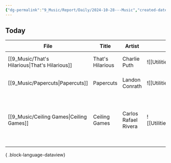 ```yaml
---
{"dg-permalink":"9_Music/Report/Daily/2024-10-28---Music","created-date":"2024-10-28 10:38:05 pm","date":"2024-10-28","type":"music","tags":["music","daily-report"],"aliases":null,"dg-publish":true,"permalink":"/9_Music/Report/Daily/2024-10-28---Music/","dgPassFrontmatter":true,"noteIcon":"1"}
---
```




## Today
| File                                              | Title            | Artist               | Cover                                                                      | Album                                                      | Rating⭐   | date          |
| ------------------------------------------------- | ---------------- | -------------------- | -------------------------------------------------------------------------- | ---------------------------------------------------------- | --------- | ------------- |
| [[9_Music/That's Hilarious\|That's Hilarious]] | That's Hilarious | Charlie Puth         | ![[Utilities/Images/fa666cf7ceab9dd084c0c418c8441dc4_MD5.jpg]]| CHARLIE                                                    | ⭐⭐⭐⭐⭐⭐⭐   | 2024. 10. 28. |
| [[9_Music/Papercuts\|Papercuts]]               | Papercuts        | Landon Conrath       | ![[Utilities/Images/9e21bd0cdc5a51f31d8c31796dfd2659_MD5.jpg]]| Papercuts                                                  | ⭐⭐⭐⭐⭐⭐⭐⭐  | 2024. 10. 28. |
| [[9_Music/Ceiling Games\|Ceiling Games]]       | Ceiling Games    | Carlos Rafael Rivera | ![[Utilities/Images/3b03b3206397f34c80d40c560ed83e1b_MD5.jpg]]| The Queen's Gambit (Music from the Netflix Limited Series) | ⭐⭐⭐⭐⭐⭐⭐⭐⭐ | 2024. 10. 28. |

{ .block-language-dataview}

